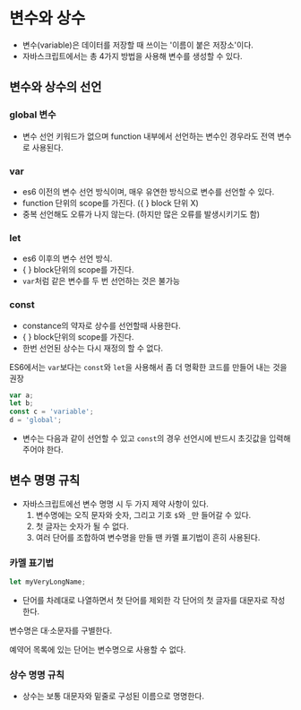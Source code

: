 # 변수와 상수

- 변수(variable)은 데이터를 저장할 때 쓰이는 '이름이 붙은 저장소'이다.
- 자바스크립트에서는 총 4가지 방법을 사용해 변수를 생성할 수 있다.

## 변수와 상수의 선언

### global 변수

- 변수 선언 키워드가 없으며 function 내부에서 선언하는 변수인 경우라도 전역 변수로 사용된다.

### var

- es6 이전의 변수 선언 방식이며, 매우 유연한 방식으로 변수를 선언할 수 있다.
- function 단위의 scope를 가진다. ({ } block 단위 X)
- 중복 선언해도 오류가 나지 않는다. (하지만 많은 오류를 발생시키기도 함)

### let

- es6 이후의 변수 선언 방식.
- { } block단위의 scope를 가진다.
- `var`처럼 같은 변수를 두 번 선언하는 것은 불가능

### const

- constance의 약자로 상수를 선언할때 사용한다.
- { } block단위의 scope를 가진다.
- 한번 선언된 상수는 다시 재정의 할 수 없다.

ES6에서는 `var`보다는 `const`와 `let`을 사용해서 좀 더 명확한 코드를 만들어 내는 것을 권장

```jsx
var a;
let b;
const c = 'variable';
d = 'global';
```

- 변수는 다음과 같이 선언할 수 있고 `const`의 경우 선언시에 반드시 초깃값을 입력해 주어야 한다.

## 변수 명명 규칙

- 자바스크립트에선 변수 명명 시 두 가지 제약 사항이 있다.
    1. 변수명에는 오직 문자와 숫자, 그리고 기호 `$`와 `_`만 들어갈 수 있다.
    2. 첫 글자는 숫자가 될 수 없다.
    3. 여러 단어를 조합하여 변수명을 만들 땐 카멜 표기법이 흔히 사용된다.

### 카멜 표기법

```jsx
let myVeryLongName;
```

- 단어를 차례대로 나열하면서 첫 단어를 제외한 각 단어의 첫 글자를 대문자로 작성한다.

변수명은 대·소문자를 구별한다.

예약어 목록에 있는 단어는 변수명으로 사용할 수 없다.

### 상수 명명 규칙

- 상수는 보통 대문자와 밑줄로 구성된 이름으로 명명한다.